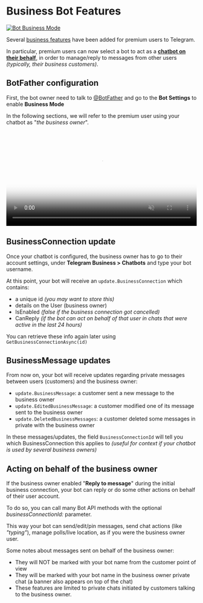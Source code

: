 # Business Bot Features

[![Bot Business Mode](https://img.shields.io/badge/Bot_API_Doc-Business_Mode_-blue.svg?style=flat-square)](https://core.telegram.org/bots/features#bots-for-business)

Several [business features](https://telegram.org/blog/telegram-business) have been added for premium users to Telegram.

In particular, premium users can now select a bot to act as a [**chatbot on their behalf**](https://telegram.org/blog/telegram-business#chatbots-for-business),
in order to manage/reply to messages from other users _(typically, their business customers)_.  

## BotFather configuration

First, the bot owner need to talk to [@BotFather](https://t.me/BotFather) and go to the **Bot Settings** to enable **Business Mode**

In the following sections, we will refer to the premium user using your chatbot as "*the business owner*".

<video autoplay loop controls muted poster="https://telegram.org/file/400780400238/1/x875tPT245w.58064/1b426d3eda0a923c03" style="width: 100%; max-width: 600px;" title="" alt="Chatbots for Business">
  <source src="https://telegram.org/file/400780400792/3/Y8CWkKZOVHM.3771962.mp4/044a6d7645581d8bf6" type="video/mp4">
</video>

## BusinessConnection update

Once your chatbot is configured, the business owner has to go to their account settings, under **Telegram Business > Chatbots** and type your bot username.

At this point, your bot will receive an `update.BusinessConnection` which contains:
- a unique id _(you may want to store this)_
- details on the User (business owner)
- IsEnabled _(false if the business connection got cancelled)_
- CanReply _(if the bot can act on behalf of that user in chats that were active in the last 24 hours)_

You can retrieve these info again later using `GetBusinessConnectionAsync(id)`

## BusinessMessage updates

From now on, your bot will receive updates regarding private messages between users (customers) and the business owner:
- `update.BusinessMessage`: a customer sent a new message to the business owner
- `update.EditedBusinessMessage`: a customer modified one of its message sent to the business owner
- `update.DeletedBusinessMessages`: a customer deleted some messages in private with the business owner

In these messages/updates, the field `BusinessConnectionId` will tell you which BusinessConnection this applies to
_(useful for context if your chatbot is used by several business owners)_

## Acting on behalf of the business owner

If the business owner enabled "**Reply to message**" during the initial business connection,
your bot can reply or do some other actions on behalf of their user account.

To do so, you can call many Bot API methods with the optional _businessConnectionId:_ parameter.

This way your bot can send/edit/pin messages, send chat actions (like _"typing"_), manage polls/live location, as if you were the business owner user.

Some notes about messages sent on behalf of the business owner:
- They will NOT be marked with your bot name from the customer point of view
- They will be marked with your bot name in the business owner private chat (a banner also appears on top of the chat)
- These features are limited to private chats initiated by customers talking to the business owner.
